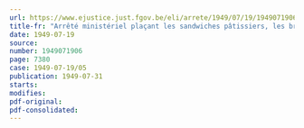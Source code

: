 ```yaml
---
url: https://www.ejustice.just.fgov.be/eli/arrete/1949/07/19/1949071906/justel
title-fr: "Arrêté ministériel plaçant les sandwiches pâtissiers, les brioches flamandes, les couques au beurre, les baulus, les cramiques et craquelins avec ou sans raisins, sous le régime du prix normal"
date: 1949-07-19
source:
number: 1949071906
page: 7380
case: 1949-07-19/05
publication: 1949-07-31
starts:
modifies:
pdf-original:
pdf-consolidated:
---
```


